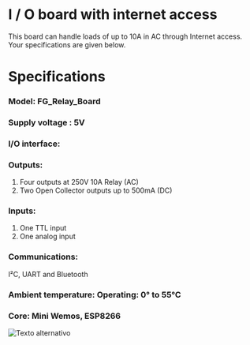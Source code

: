 # I / O board with internet access

This board can handle loads of up to 10A in AC through Internet access. Your specifications are given below.

# Specifications

### Model: FG_Relay_Board

### Supply voltage	: 5V

### I/O interface:

### Outputs:
1) Four outputs at 250V 10A Relay (AC)
2) Two Open Collector outputs up to 500mA (DC)

### Inputs:
1) One TTL input
2) One analog input

### Communications:
I²C, UART and Bluetooth

### Ambient temperature: Operating: 0° to 55°C

### Core: Mini Wemos, ESP8266

![Texto alternativo](/home/fede/Imágenes/JLCPCB_logo.png)
